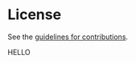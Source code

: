 # License

See the
[guidelines for contributions](https://github.com/{GITHUB_USER}/{GITHUB_REPO}/blob/{GITHUB_BRANCH}/CONTRIBUTING.md).

HELLO